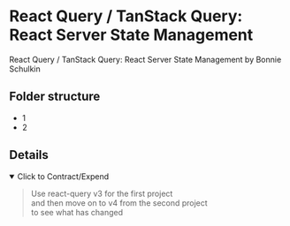 # React Query / TanStack Query: React Server State Management

React Query / TanStack Query: React Server State Management by Bonnie Schulkin

## Folder structure

- 1
- 2

## Details

<details open>
  <summary>Click to Contract/Expend</summary>

</details>

> Use react-query v3 for the first project \
> and then move on to v4 from the second project \
> to see what has changed
